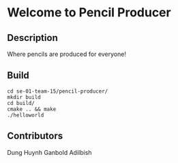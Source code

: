 # Welcome to Pencil Producer

## Description
Where pencils are produced for everyone!

## Build
```
cd se-01-team-15/pencil-producer/
mkdir build
cd build/
cmake .. && make
./helloworld
```

## Contributors
Dung Huynh
Ganbold Adilbish